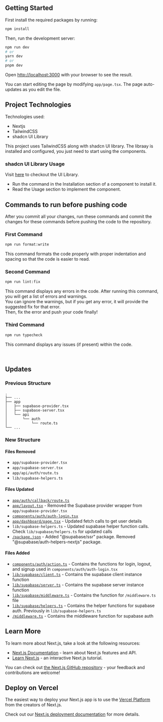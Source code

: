 ## **Getting Started**

First install the required packages by running:

```bash
npm install
```

Then, run the development server:

```bash
npm run dev
# or
yarn dev
# or
pnpm dev
```

Open [http://localhost:3000](http://localhost:3000) with your browser to see the result.

You can start editing the page by modifying `app/page.tsx`. The page auto-updates as you edit the file.

## **Project Technologies**

Technologies used:

- Nextjs
- TailwindCSS
- shadcn UI Library
  <br />

This project uses TailwindCSS along with shadcn UI library.
The libraay is installed and configured, you just need to start using the components. <br />

### **shadcn UI Library Usage** <br />

Visit [here](https://ui.shadcn.com/) to checkout the UI Library. <br />

- Run the command in the Installation section of a component to install it.
- Read the Usage section to implement the component.

## **Commands to run before pushing code**

After you commit all your changes, run these commands and commit the changes for these commands before pushing the code to the repository.

### **First Command**

```bash
npm run format:write
```

This command formats the code properly with proper indentation and spacing so that the code is easier to read.

### **Second Command**

```bash
npm run lint:fix
```

This command displays any errors in the code. After running this command, you will get a list of errors and warnings. <br />
You can ignore the warnings, but if you get any error, it will provide the suggested fix for that error. <br />
Then, fix the error and push your code finally!

### **Third Command**

```bash
npm run typecheck
```

This command displays any issues (if present) within the code.

<br />

## **Updates**

### Previous Structure

    .
    ├── ...
    ├── app
    │   ├── supabase-provider.tsx
    │   ├── supabase-server.tsx
    │   └── api
    │       └── auth
    │           └── route.ts
    └── ...

### New Structure

#### **Files Removed**

- `app/supabase-provider.tsx`
- `app/supabase-server.tsx`
- `app/api/auth/route.ts`
- `lib/supabase-helpers.ts`

#### **Files Updated**

- [`app/auth/callback/route.ts`](/app/auth/callback/route.ts)
- [`app/layout.tsx`](/app/layout.tsx) - Removed the Supabase provider wrapper from `app/supabase-provider.tsx`
- [`components/auth/auth-login.tsx`](/components/auth/auth-login.tsx)
- [`app/dashboard/page.tsx`](/app/dashboard/page.tsx) - Updated fetch calls to get user details
- `lib/supabase-helpers.ts` - Updated supabase helper function calls. Check `lib/supabase/helpers.ts` for updated calls
- [`/package.json`](/package.json) - Added "@supabase/ssr" package. Removed "@supabase/auth-helpers-nextjs" package.

#### **Files Added**

- [`components/auth/action.ts`](/components/auth/action.ts) - Contains the functions for login, logout, and signup used in `components/auth/auth-login.tsx`
- [`lib/supabase/client.ts`](/lib/supabase/client.ts) - Contains the supabase client instance function
- [`lib/supabase/server.ts`](/lib/supabase/server.ts) - Contains the supabase server instance function
- [`lib/supabase/middleware.ts`](/lib/supabase/middleware.ts) - Contains the function for `/middleware.ts` file
- [`lib/supabase/helpers.ts`](/lib/supabase/helpers.ts) - Contains the helper functions for supabase auth. Previously in `lib/supabase-helpers.ts`
- [`/middleware.ts`](/middleware.ts) - Contains the middleware function for supabase auth

## **Learn More**

To learn more about Next.js, take a look at the following resources:

- [Next.js Documentation](https://nextjs.org/docs) - learn about Next.js features and API.
- [Learn Next.js](https://nextjs.org/learn) - an interactive Next.js tutorial.

You can check out [the Next.js GitHub repository](https://github.com/vercel/next.js/) - your feedback and contributions are welcome!

## **Deploy on Vercel**

The easiest way to deploy your Next.js app is to use the [Vercel Platform](https://vercel.com/new?utm_medium=default-template&filter=next.js&utm_source=create-next-app&utm_campaign=create-next-app-readme) from the creators of Next.js.

Check out our [Next.js deployment documentation](https://nextjs.org/docs/deployment) for more details.
